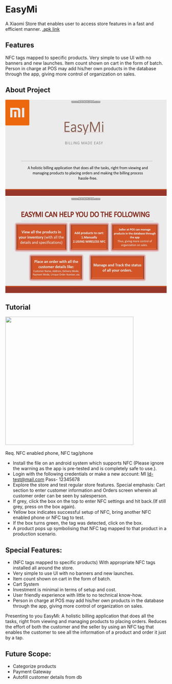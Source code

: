 # EasyMi

A Xiaomi Store that enables user to access store features in a fast and efficient manner.
[.apk link](https://drive.google.com/file/d/1-MkSpbs-CtE6CBUOC1gnIb0WyinYzM5Z/view?usp=sharing)

## Features

NFC tags mapped to specific products.
Very simple to use UI with no banners and new launches.
Item count shown on cart in the form of batch.
Person in charge at POS may add his/her own products in the database through the app, giving more control of organization on sales.

## About Project

<img src="./about1.png" height=300px width=600px>
<img src="./about2.png" height=300px width=600px>

## Tutorial

<img src="./tutorial.gif" height=400px width=400px>

Req. NFC enabled phone, NFC tag/phone

- Install the file on an android system which supports NFC (Please ignore the warning as the app is pre-tested and is completely safe to use.).
- Login with the following credentials or make a new account:
  MI Id-test@mail.com
  Pass- 12345678
- Explore the store and test regular store features.
  Special emphasis: Cart section to enter customer information and Orders screen wherein all customer order can be seen by salesperson.
- If grey, click the box on the top to enter NFC settings and hit back.(If still grey, press on the box again).
- Yellow box indicates successful setup of NFC, bring another NFC enabled phone or NFC tag to test.
- If the box turns green, the tag was detected, click on the box.
- A product pops up symbolising that NFC tag mapped to that product in a production scenario.

## Special Features:

- (NFC tags mapped to specific products) With appropriate NFC tags installed all around the store.
- Very simple to use UI with no banners and new launches.
- Item count shown on cart in the form of batch.
- Cart System
- Investment is minimal in terms of setup and cost.
- User friendly experience with little to no technical know-how.
- Person in charge at POS may add his/her own products in the database through the app, giving more control of organization on sales.

Presenting to you EasyMi: A holistic billing application that does all the tasks, right from viewing and managing products to placing orders.
Reduces the effort of both the customer and the seller by using an NFC tag that enables the customer to see all the information of a product and order it just by a tap.

## Future Scope:

- Categorize products
- Payment Gateway
- Autofill customer details from db
